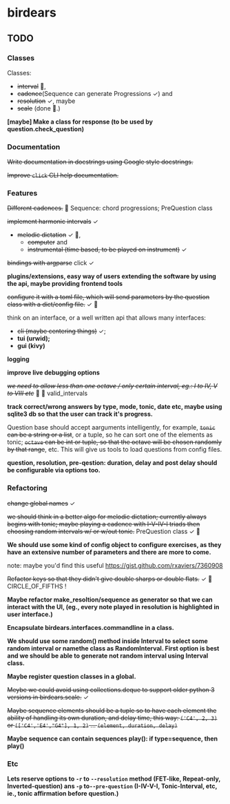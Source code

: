 # birdears

## TODO

### Classes

Classes:

* ~~interval~~ :tada:,
* ~~cadence~~(Sequence can generate Progressions ✓) and
* ~~resolution~~ ✓, maybe
* ~~scale~~ (done :tada:.)

**[maybe] Make a class for response (to be used by question.check\_question)**

### Documentation

~~Write documentation in docstrings using Google style docstrings.~~

~~Improve `click` CLI help documentation.~~

### Features

~~Different cadences.~~ :tada: Sequence: chord progressions; PreQuestion class

~~implement harmonic intervals~~ ✓

* ~~melodic dictation~~ ✓ :tada:,
  * ~~computer~~ and
  * ~~instrumental (time based, to be played on instrument)~~ ✓

~~bindings with argparse~~ click ✓

**plugins/extensions, easy way of users extending the software by using the api,
maybe providing frontend tools**

~~configure it with a toml file, which will send parameters by the question
class with a dict/config file.~~ ✓ :tada:

think on an interface, or a well written api that allows many interfaces:

* ~~cli (maybe centering things)~~ ✓;
* **tui (urwid);**
* **gui (kivy)**

**logging**

**improve live debugging options**

*~~we need to allow less than one octave / only certain interval,
eg.: I to IV, V to VIII etc~~* :tada: :gift: valid_intervals

**track correct/wrong answers by type, mode, tonic, date etc, maybe using sqlite3
db so that the user can track it's progress.**

Question base should accept aarguments intelligently, for example, ~~`tonic` can
be a string or a list~~, or a tuple, so he can sort one of the elements as tonic;
~~`octave` can be int or tuple, so that the octave will be chosen randomly by that
range~~, etc. This will give us tools to load questions from config files.

**question, resolution, pre-qestion: duration, delay and post delay should be
configurable via options too.**

### Refactoring

~~change global names~~ ✓

~~we should think in a better algo for melodic dictation; currently always begins
with tonic; maybe playing a cadence with I-V-IV-I triads then choosing random
intervals w/ or w/out tonic.~~ PreQuestion class ✓ :tada:

**We should use some kind of config object to configure exercises, as they have
an extensive number of parameters and there are more to come.**

note: maybe you'd find this useful https://gist.github.com/rxaviers/7360908

~~Refactor keys so that they didn't give double sharps or double flats.~~ ✓
:tada: CIRCLE\_OF\_FIFTHS !

**Maybe refactor make\_resoltion/sequence as generator so that we can interact
with the UI, (eg., every note played in resolution is highlighted in user
interface.)**

**Encapsulate birdears.interfaces.commandline in a class.**

**We should use some random() method inside Interval to select some random
interval or namethe class as RandomInterval. First option is best and we should
be able to generate not random interval using Interval class.**

**Maybe register question classes in a global.**

~~Meybe we could avoid using collections.deque to support older python 3
versions in birdears.scale.~~ ✓

~~Maybe sequence elements should be a tuple so to have each element the ability
of handling its own duration, and delay time, this way:
`('C4', 2, 3)` or `(['C4','E4',"G4"], 1, 2)` ... `(element, duration, delay)`~~

**Maybe sequence can contain sequences play(): if type=sequence, then play()**

### Etc

**Lets reserve options to `-r` to `--resolution` method  (FET-like, Repeat-only,
Inverted-question) ans `-p` to`--pre-question` (I-IV-V-I, Tonic-Interval, etc,
ie., tonic affirmation before question.)**
